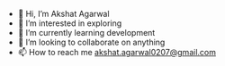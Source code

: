 - 👋 Hi, I’m Akshat Agarwal
- 👀 I’m interested in exploring
- 🌱 I’m currently learning development 
- 💞️ I’m looking to collaborate on anything
- 📫 How to reach me akshat.agarwal0207@gmail.com

<!---
AkshatAgarwal02/AkshatAgarwal02 is a ✨ special ✨ repository because its `README.md` (this file) appears on your GitHub profile.
You can click the Preview link to take a look at your changes.
--->
